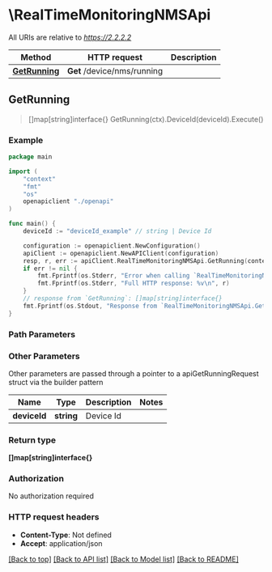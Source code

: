 # \RealTimeMonitoringNMSApi

All URIs are relative to *https://2.2.2.2*

Method | HTTP request | Description
------------- | ------------- | -------------
[**GetRunning**](RealTimeMonitoringNMSApi.md#GetRunning) | **Get** /device/nms/running | 



## GetRunning

> []map[string]interface{} GetRunning(ctx).DeviceId(deviceId).Execute()





### Example

```go
package main

import (
    "context"
    "fmt"
    "os"
    openapiclient "./openapi"
)

func main() {
    deviceId := "deviceId_example" // string | Device Id

    configuration := openapiclient.NewConfiguration()
    apiClient := openapiclient.NewAPIClient(configuration)
    resp, r, err := apiClient.RealTimeMonitoringNMSApi.GetRunning(context.Background()).DeviceId(deviceId).Execute()
    if err != nil {
        fmt.Fprintf(os.Stderr, "Error when calling `RealTimeMonitoringNMSApi.GetRunning``: %v\n", err)
        fmt.Fprintf(os.Stderr, "Full HTTP response: %v\n", r)
    }
    // response from `GetRunning`: []map[string]interface{}
    fmt.Fprintf(os.Stdout, "Response from `RealTimeMonitoringNMSApi.GetRunning`: %v\n", resp)
}
```

### Path Parameters



### Other Parameters

Other parameters are passed through a pointer to a apiGetRunningRequest struct via the builder pattern


Name | Type | Description  | Notes
------------- | ------------- | ------------- | -------------
 **deviceId** | **string** | Device Id | 

### Return type

**[]map[string]interface{}**

### Authorization

No authorization required

### HTTP request headers

- **Content-Type**: Not defined
- **Accept**: application/json

[[Back to top]](#) [[Back to API list]](../README.md#documentation-for-api-endpoints)
[[Back to Model list]](../README.md#documentation-for-models)
[[Back to README]](../README.md)


